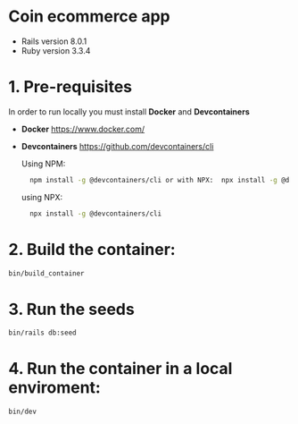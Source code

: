 # Coin ecommerce app

- Rails version 8.0.1 
- Ruby version 3.3.4


# 1. Pre-requisites
In order to run locally you must install **Docker** and **Devcontainers**
- **Docker** https://www.docker.com/
- **Devcontainers** https://github.com/devcontainers/cli 


    Using NPM:
    ```bash
      npm install -g @devcontainers/cli or with NPX:  npx install -g @devcontainers/cli 
    ```
    using NPX:
    ```bash
      npx install -g @devcontainers/cli 
    ```   

# 2. Build the container:


```bash
bin/build_container
```

# 3. Run the seeds

```bash
bin/rails db:seed
```


# 4. Run the container in a local enviroment:

```bash
bin/dev
```


